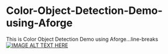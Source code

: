# Color-Object-Detection-Demo-using-Aforge
This is Color Object Detection Demo using Aforge...line-breaks
[![IMAGE ALT TEXT HERE](https://img.youtube.com/vi/BjRFINu8Lm8/0.jpg)](https://www.youtube.com/watch?v=BjRFINu8Lm8)
